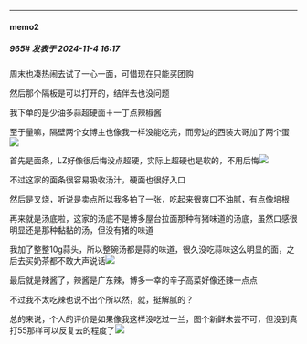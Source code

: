 ﻿
*****

####  memo2  
##### 965#       发表于 2024-11-4 16:17

周末也凑热闹去试了一心一面，可惜现在只能买团购

然后那个隔板是可以打开的，结伴去也没问题

我下单的是少油多蒜超硬面＋一丁点辣椒酱

至于量嘛，隔壁两个女博主也像我一样没能吃完，而旁边的西装大哥加了两个蛋<img src="https://static.saraba1st.com/image/smiley/face2017/068.png" referrerpolicy="no-referrer">

首先是面条，LZ好像很后悔没点超硬，实际上超硬也是软的，不用后悔<img src="https://static.saraba1st.com/image/smiley/face2017/066.png" referrerpolicy="no-referrer">

不过这家的面条很容易吸收汤汁，硬面也很好入口

然后是叉烧，听说是卖点所以我多拍了一张，吃起来很爽口不油腻，有点像培根

再来就是汤底啦，这家的汤底不是博多屋台拉面那种有猪味道的汤底，虽然口感很明显还是那种黏黏的汤，但没有猪的味道

我加了整整10g蒜头，所以整碗汤都是蒜的味道，很久没吃蒜味这么明显的面，之后去买奶茶都不敢大声说话<img src="https://static.saraba1st.com/image/smiley/face2017/117.png" referrerpolicy="no-referrer">

最后就是辣酱了，辣酱是广东辣，博多一幸的辛子高菜好像还辣一点点

不过我不太吃辣也说不出个所以然，就，挺解腻的？

总的来说，个人的评价是如果像我这样没吃过一兰，图个新鲜未尝不可，但没到真打55那样可以反复去的程度了<img src="https://static.saraba1st.com/image/smiley/face2017/009.gif" referrerpolicy="no-referrer">

